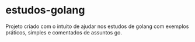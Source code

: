 # estudos-golang
Projeto criado com o intuito de ajudar nos estudos de golang com exemplos práticos, simples e comentados de assuntos go.

